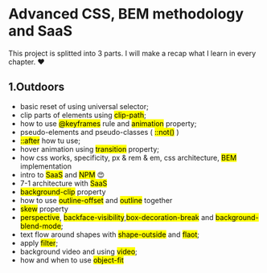 # Advanced CSS, BEM methodology and SaaS

This project is splitted into 3 parts. I will make a recap what I learn in every chapter. :heart:

## 1.Outdoors

- basic reset of using universal selector;
- clip parts of elements using <mark>clip-path</mark>;
- how to use <mark>@keyframes</mark> rule and <mark>animation</mark> property;
- pseudo-elements and pseudo-classes ( <mark>::not()</mark> )
- <mark>::after</mark> how tu use;
- hover animation using <mark>transition</mark> property;
- how css works, specificity, px & rem & em, css architecture, <mark>BEM</mark> implementation
- intro to <mark>SaaS</mark> and <mark>NPM</mark> :heart_eyes:
- 7-1 architecture with <mark>SaaS</mark>
- <mark>background-clip</mark> property
- how to use <mark>outline-offset</mark> and <mark>outline</mark> together
- <mark>skew</mark> property
- <mark>perspective</mark>, <mark>backface-visibility</mark>,<mark>box-decoration-break</mark> and <mark>background-blend-mode</mark>;
- text flow around shapes with <mark>shape-outside</mark> and <mark>flaot</mark>;
- apply <mark>filter</mark>;
- background video and using <mark>video</mark>;
- how and when to use <mark>object-fit</mark>
